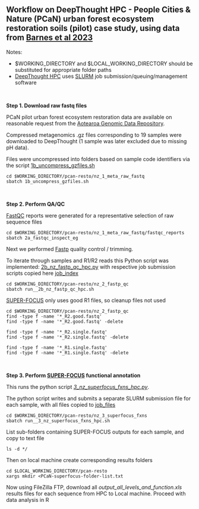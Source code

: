 ## Workflow on DeepThought HPC - People Cities & Nature (PCaN) urban forest ecosystem restoration soils (pilot) case study, using data from [Barnes et al 2023](https://data.agdr.org.nz/)

Notes:
- $WORKING_DIRECTORY and $LOCAL_WORKING_DIRECTORY should be substituted for appropriate folder paths
- [DeepThought HPC](https://deepthoughtdocs.flinders.edu.au/en/latest/) uses [SLURM](https://deepthoughtdocs.flinders.edu.au/en/latest/SLURM/SLURMIntro.html) job submission/queuing/management software

&nbsp;

**Step 1. Download raw fastq files**

PCaN pilot urban forest ecosystem restoration data are available on reasonable request from the [Aotearoa Genomic Data Repository](https://data.agdr.org.nz/).

Compressed metagenomics .gz files corresponding to 19 samples were downloaded to DeepThought (1 sample was later excluded due to missing pH data).

Files were uncompressed into folders based on sample code identifiers via the script [1b_uncompress_gzfiles.sh](nz_1_meta_raw_fastq/1b_uncompress_gzfiles.sh)

```Shell
cd $WORKING_DIRECTORY/pcan-resto/nz_1_meta_raw_fastq
sbatch 1b_uncompress_gzfiles.sh
```

&nbsp;

**Step 2. Perform QA/QC**

[FastQC](https://www.bioinformatics.babraham.ac.uk/projects/fastqc/) reports were generated for a representative selection of raw sequence files

```Shell
cd $WORKING_DIRECTORY/pcan-resto/nz_1_meta_raw_fastq/fastqc_reports
sbatch 2a_fastqc_inspect_eg
```

Next we performed [Fastp](https://github.com/OpenGene/fastp) quality control / trimming.

To iterate through samples and R1/R2 reads this Python script was implemented: [2b_nz_fastp_qc_hpc.py](nz_2_fastp_qc/2b_nz_fastp_qc_hpc.py) with respective job submission scripts copied here [job_index](nz_2_fastp_qc/job_index)

```Shell 
cd $WORKING_DIRECTORY/pcan-resto/nz_2_fastp_qc
sbatch run__2b_nz_fastp_qc_hpc.sh
```

[SUPER-FOCUS](https://github.com/metageni/SUPER-FOCUS) only uses good R1 files, so cleanup files not used

```Shell
cd $WORKING_DIRECTORY/pcan-resto/nz_2_fastp_qc
find -type f -name '*_R2.good.fastq'
find -type f -name '*_R2.good.fastq' -delete

find -type f -name '*_R2.single.fastq'
find -type f -name '*_R2.single.fastq' -delete

find -type f -name '*_R1.single.fastq'
find -type f -name '*_R1.single.fastq' -delete
```

&nbsp;

**Step 3. Perform [SUPER-FOCUS](https://github.com/metageni/SUPER-FOCUS) functional annotation**

This runs the python script *[3_nz_superfocus_fxns_hpc.py](nz_3_superfocus_fxns/3_nz_superfocus_fxns_hpc.py)*.

The python script writes and submits a separate SLURM submission file for each sample, with all files copied to [job_files](nz_3_superfocus_fxns/job_files)

```Shell
cd $WORKING_DIRECTORY/pcan-resto/nz_3_superfocus_fxns
sbatch run__3_nz_superfocus_fxns_hpc.sh
```
List sub-folders containing SUPER-FOCUS outputs for each sample, and copy to text file
```Shell
ls -d */
```
Then on local machine create corresponding results folders
```Shell
cd $LOCAL_WORKING_DIRECTORY/pcan-resto
xargs mkdir <PCaN-superfocus-folder-list.txt
```

Now using FileZilla FTP, download all *output_all_levels_and_function.xls* results files for each sequence from HPC to Local machine.
Proceed with data analysis in R
